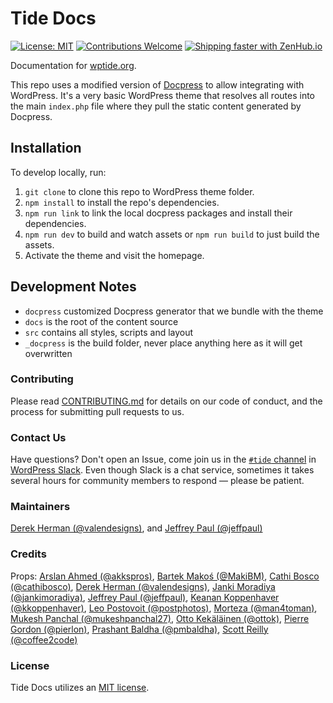 # Tide Docs

[![License: MIT](https://img.shields.io/badge/License-MIT-blue.svg)](LICENSE) [![Contributions Welcome](https://img.shields.io/badge/contributions-welcome-brightgreen.svg?style=flat)](CONTRIBUTING.md) [![Shipping faster with ZenHub.io](https://img.shields.io/badge/Shipping_faster_with-ZenHub.io-6567bd.svg?style=flat)](https://www.zenhub.com/)

Documentation for [wptide.org](http://wptide.org).

This repo uses a modified version of [Docpress](https://github.com/docpress/docpress) to allow integrating with WordPress. It's a very basic WordPress theme that resolves all routes into the main `index.php` file where they pull the static content generated by Docpress.

## Installation

To develop locally, run:
1. `git clone` to clone this repo to WordPress theme folder.
2. `npm install` to install the repo's dependencies.
3. `npm run link` to link the local docpress packages and install their dependencies.
4. `npm run dev` to build and watch assets or `npm run build` to just build the assets.
5. Activate the theme and visit the homepage.

## Development Notes

* `docpress` customized Docpress generator that we bundle with the theme
* `docs` is the root of the content source
* `src` contains all styles, scripts and layout
* `_docpress` is the build folder, never place anything here as it will get overwritten

### Contributing

Please read [CONTRIBUTING.md](CONTRIBUTING.md) for details on our code of conduct, and the process for submitting pull requests to us.

### Contact Us

Have questions? Don't open an Issue, come join us in the [`#tide` channel](https://wordpress.slack.com/messages/C7TK8FBUJ/) in [WordPress Slack](https://make.wordpress.org/chat/). Even though Slack is a chat service, sometimes it takes several hours for community members to respond — please be patient.

### Maintainers

[Derek Herman (@valendesigns)](https://github.com/valendesigns), and
[Jeffrey Paul (@jeffpaul)](https://github.com/jeffpaul)

### Credits

Props: [Arslan Ahmed (@akkspros)](https://github.com/akkspros),
[Bartek Makoś (@MakiBM)](https://github.com/MakiBM),
[Cathi Bosco (@cathibosco)](https://github.com/cathibosco),
[Derek Herman (@valendesigns)](https://github.com/valendesigns),
[Janki Moradiya (@jankimoradiya)](https://github.com/jankimoradiya),
[Jeffrey Paul (@jeffpaul)](https://github.com/jeffpaul),
[Keanan Koppenhaver (@kkoppenhaver)](https://github.com/kkoppenhaver),
[Leo Postovoit (@postphotos)](https://github.com/postphotos),
[Morteza (@man4toman)](https://github.com/man4toman),
[Mukesh Panchal (@mukeshpanchal27)](https://github.com/mukeshpanchal27),
[Otto Kekäläinen (@ottok)](https://github.com/ottok),
[Pierre Gordon (@pierlon)](https://github.com/pierlon),
[Prashant Baldha (@pmbaldha)](https://github.com/pmbaldha),
[Scott Reilly (@coffee2code)](https://github.com/coffee2code)

### License

Tide Docs utilizes an [MIT license](LICENSE).
